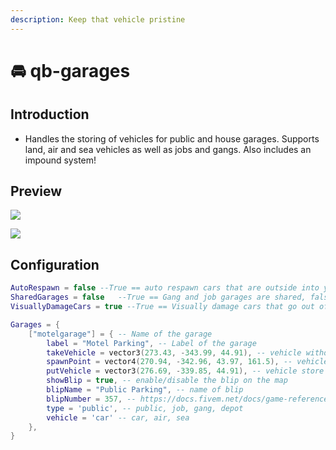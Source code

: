 ```yaml
---
description: Keep that vehicle pristine
---
```


# 🚘 qb-garages

## Introduction

-   Handles the storing of vehicles for public and house garages. Supports land, air and sea vehicles as well as jobs and gangs. Also includes an impound system!

## Preview

![](../.gitbook/assets/garage1.png)

![](../.gitbook/assets/garage2.png)

## Configuration

```lua
AutoRespawn = false --True == auto respawn cars that are outside into your garage on script restart, false == does not put them into your garage and players have to go to the impound
SharedGarages = false   --True == Gang and job garages are shared, false == Gang and Job garages are personal
VisuallyDamageCars = true --True == Visually damage cars that go out of the garage depending of body damage, false == Do not visually damage cars (damage is still applied to car values)

Garages = {
    ["motelgarage"] = { -- Name of the garage
        label = "Motel Parking", -- Label of the garage
        takeVehicle = vector3(273.43, -343.99, 44.91), -- vehicle withdraw point
        spawnPoint = vector4(270.94, -342.96, 43.97, 161.5), -- vehicle spawn point
        putVehicle = vector3(276.69, -339.85, 44.91), -- vehicle store point
        showBlip = true, -- enable/disable the blip on the map
        blipName = "Public Parking", -- name of blip
        blipNumber = 357, -- https://docs.fivem.net/docs/game-references/blips/
        type = 'public', -- public, job, gang, depot
        vehicle = 'car' -- car, air, sea
    },
}
```
